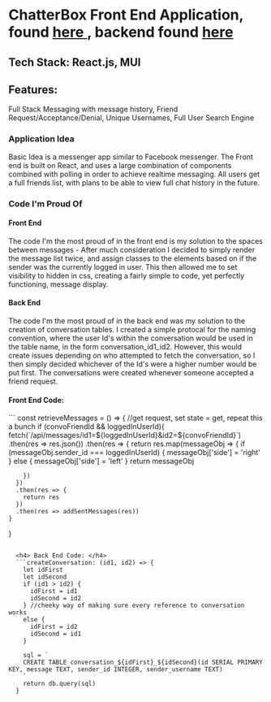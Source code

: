 <h1>ChatterBox Front End Application, found <a href='https://chatterbox-message-app.herokuapp.com/'> here </a>, backend found <a href='https://github.com/marcusloy77/ChatterBox-Backend'> here </a> </h1>

<h2>Tech Stack: React.js, MUI </h2>

<h2> Features:</h2> <p>Full Stack Messaging with message history, Friend Request/Acceptance/Denial, Unique Usernames, Full User Search Engine </p> 

<h3> Application Idea </h3>
<p> Basic Idea is a messenger app similar to Facebook messenger. The Front end is built on React, and uses a large combination of components combined with polling in order to achieve realtime messaging. All users get a full friends list, with plans to be able to view full chat history in the future. </p>

<h3> Code I'm Proud Of </h3>
<h4> Front End </h4> <p> The code I'm the most proud of in the front end is my solution to the spaces between messages - After much consideration I decided to simply render the message list twice, and assign classes to the elements based on if the sender was the currently logged in user. This then allowed me to set visibility to hidden in css, creating a fairly simple to code, yet perfectly functioning, message display. </p>

<h4> Back End </h4> <p> The code I'm the most proud of in the back end was my solution to the creation of conversation tables. I created a simple protocal for the naming convention, where the user Id's within the conversation would be used in the table name, in the form conversation_id1_id2. However, this would create issues depending on who attempted to fetch the conversation, so I then simply decided whichever of the Id's were a higher number would be put first. The conversations were created whenever someone accepted a friend request. </p>

<h4> Front End Code: </h4> 
```
const retrieveMessages = () => {
    //get request, set state = get, repeat this a bunch
    if (convoFriendId && loggedInUserId){
    fetch(`/api/messages/id1=${loggedInUserId}&id2=${convoFriendId}`)
      .then(res => res.json())
      .then(res => {
        return res.map(messageObj => {
          if (messageObj.sender_id === loggedInUserId) {
            messageObj['side'] = 'right'
          }
          else {
            messageObj['side'] = 'left'
          }
          return messageObj

        })
      })
      .then(res => {
        return res
      })
      .then(res => addSentMessages(res))
    }
  } 
```
  
  <h4> Back End Code: </h4> 
  ```createConversation: (id1, id2) => {
    let idFirst
    let idSecond
    if (id1 > id2) {
      idFirst = id1
      idSecond = id2
    } //cheeky way of making sure every reference to conversation works
    else {
      idFirst = id2
      idSecond = id1
    }

    sql = `
    CREATE TABLE conversation_${idFirst}_${idSecond}(id SERIAL PRIMARY KEY, message TEXT, sender_id INTEGER, sender_username TEXT)
    `
    return db.query(sql)
  } 
  ```

